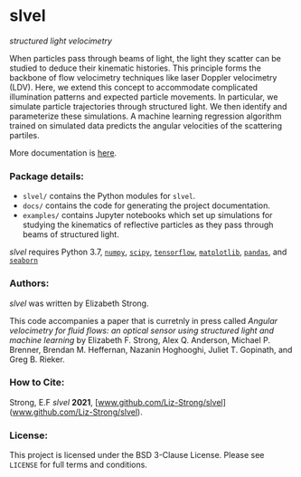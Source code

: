 # slvel

*structured light velocimetry*

When particles pass through beams of light, the light they scatter can be studied to deduce their kinematic histories. This principle forms the backbone of flow velocimetry techniques like laser Doppler velocimetry (LDV). Here, we extend this concept to accommodate complicated illumination patterns and expected particle movements. In particular, we simulate particle trajectories through structured light. We then identify and parameterize these simulations. A machine learning regression algorithm trained on simulated data predicts the angular velocities of the scattering partiles.

More documentation is [here](https://slvel.readthedocs.io/).

### Package details:
- `slvel/` contains the Python modules for `slvel`. 
- `docs/` contains the code for generating the project documentation.
- `examples/` contains Jupyter notebooks which set up simulations for studying the kinematics of reflective particles as they pass through beams of structured light.

*slvel* requires Python 3.7, [`numpy`](https://numpy.org/), [`scipy`](https://scipy.org/), [`tensorflow`](https://tensorflow.org/), [`matplotlib`](https://matplotlib.org/), [`pandas`](https://pandas.pydata.org/), and [`seaborn`](https://seaborn.pydata.org/)

### Authors:

*slvel* was written by Elizabeth Strong. 

This code accompanies a paper that is curretnly in press called *Angular velocimetry for fluid flows: an optical sensor using structured light and machine learning* by Elizabeth F. Strong, Alex Q. Anderson, Michael P. Brenner, Brendan M. Heffernan, Nazanin Hoghooghi, Juliet T. Gopinath, and Greg B. Rieker.

### How to Cite:

Strong, E.F *slvel* **2021**, [www.github.com/Liz-Strong/slvel] (www.github.com/Liz-Strong/slvel).

### License:

This project is licensed under the BSD 3-Clause License. Please see `LICENSE` for full terms and conditions. 

